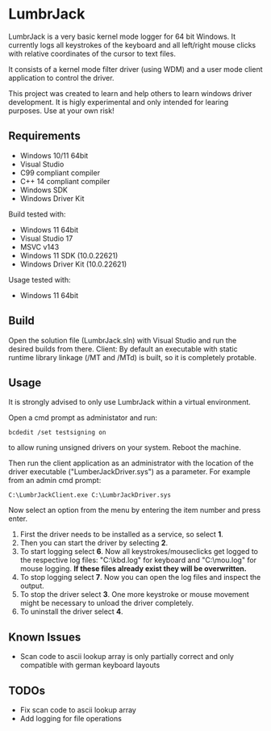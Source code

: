 # LumbrJack
LumbrJack is a very basic kernel mode logger for 64 bit Windows.
It currently logs all keystrokes of the keyboard and all left/right mouse clicks with relative coordinates of the cursor to text files.

It consists of a kernel mode filter driver (using WDM) and a user mode client application to control the driver.

This project was created to learn and help others to learn windows driver development.
It is higly experimental and only intended for learing purposes. Use at your own risk!

## Requirements
- Windows 10/11 64bit
- Visual Studio
- C99 compliant compiler
- C++ 14 compliant compiler
- Windows SDK
- Windows Driver Kit

Build tested with:
- Windows 11 64bit
- Visual Studio 17
- MSVC v143
- Windows 11 SDK (10.0.22621)
- Windows Driver Kit (10.0.22621)

Usage tested with:
- Windows 11 64bit

## Build
Open the solution file (LumbrJack.sln) with Visual Studio and run the desired builds from there.
Client: By default an executable with static runtime library linkage (/MT and /MTd) is built, so it is completely protable.

## Usage
It is strongly advised to only use LumbrJack within a virtual environment.

Open a cmd prompt as administator and run:
```
bcdedit /set testsigning on
```
to allow runing unsigned drivers on your system. Reboot the machine.

Then run the client application as an administrator with the location of the driver executable ("LumberJackDriver.sys") as a parameter.
For example from an admin cmd prompt:
```
C:\LumbrJackClient.exe C:\LumbrJackDriver.sys
```

Now select an option from the menu by entering the item number and press enter.
1) First the driver needs to be installed as a service, so select **1**.
2) Then you can start the driver by selecting **2**.
3) To start logging select **6**. Now all keystrokes/mouseclicks get logged to the respective log files: "C:\kbd.log" for keyboard and "C:\mou.log" for mouse logging. **If these files already exist they will be overwritten.**
4) To stop logging select **7**. Now you can open the log files and inspect the output.
5) To stop the driver select **3**. One more keystroke or mouse movement might be necessary to unload the driver completely.
6) To uninstall the driver select **4**.

## Known Issues
- Scan code to ascii lookup array is only partially correct and only compatible with german keyboard layouts

## TODOs
- Fix scan code to ascii lookup array
- Add logging for file operations